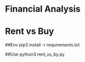 # Financial Analysis

# Rent vs Buy
##Env
pip3 install -r requirements.txt

##Use
python3 rent_vs_by.py
